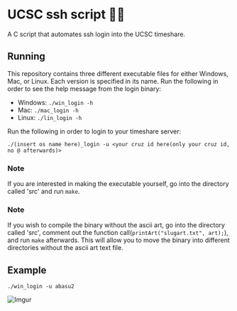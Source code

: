 # UCSC ssh script 🐌🍌
  A C script that automates ssh login into the UCSC timeshare.

## Running
  This repository contains three different executable files for either Windows, Mac, or Linux. Each version is specified in its name.
  Run the following in order to see the help message from the login binary:

  - Windows: `./win_login -h`
  - Mac: `./mac_login -h`
  - Linux: `./lin_login -h`

  Run the following in order to login to your timeshare server:
  ```
  ./(insert os name here)_login -u <your cruz id here(only your cruz id, no @ afterwards)>
  ```
  
  ### Note
  If you are interested in making the executable yourself, go into the directory called 'src' and run `make`.
  
  ### Note
  If you wish to compile the binary without the ascii art, go into the directory called 'src', comment out the function call(`printArt("slugart.txt", art);`), and   run
  `make` afterwards. This will allow you to move the binary into different directories without the ascii art text file.  
  
## Example
  ```
  ./win_login -u abasu2
  ```
![Imgur](https://i.imgur.com/0x3cmC9.gif)
